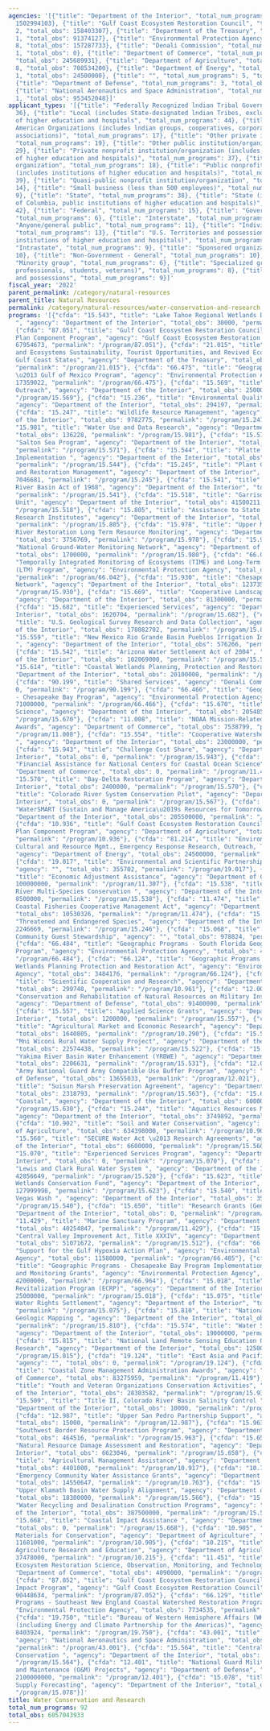 ```yaml
---
agencies: '[{"title": "Department of the Interior", "total_num_programs": 55, "total_obs":
  1502994103}, {"title": "Gulf Coast Ecosystem Restoration Council", "total_num_programs":
  2, "total_obs": 158403307}, {"title": "Department of the Treasury", "total_num_programs":
  1, "total_obs": 91374127}, {"title": "Environmental Protection Agency", "total_num_programs":
  8, "total_obs": 157287733}, {"title": "Denali Commission", "total_num_programs":
  1, "total_obs": 0}, {"title": "Department of Commerce", "total_num_programs": 7,
  "total_obs": 245689931}, {"title": "Department of Agriculture", "total_num_programs":
  8, "total_obs": 708534200}, {"title": "Department of Energy", "total_num_programs":
  1, "total_obs": 24500000}, {"title": "", "total_num_programs": 5, "total_obs": 9753450},
  {"title": "Department of Defense", "total_num_programs": 3, "total_obs": 2205055033},
  {"title": "National Aeronautics and Space Administration", "total_num_programs":
  1, "total_obs": 953452048}]'
applicant_types: '[{"title": "Federally Recognized lndian Tribal Governments", "total_num_programs":
  36}, {"title": "Local (includes State-designated lndian Tribes, excludes institutions
  of higher education and hospitals", "total_num_programs": 44}, {"title": "Native
  American Organizations (includes lndian groups, cooperatives, corporations, partnerships,
  associations)", "total_num_programs": 17}, {"title": "Other private institutions/organizations",
  "total_num_programs": 19}, {"title": "Other public institution/organization", "total_num_programs":
  29}, {"title": "Private nonprofit institution/organization (includes institutions
  of higher education and hospitals)", "total_num_programs": 37}, {"title": "Profit
  organization", "total_num_programs": 18}, {"title": "Public nonprofit institution/organization
  (includes institutions of higher education and hospitals)", "total_num_programs":
  39}, {"title": "Quasi-public nonprofit institution/organization", "total_num_programs":
  14}, {"title": "Small business (less than 500 employees)", "total_num_programs":
  9}, {"title": "State", "total_num_programs": 38}, {"title": "State (includes District
  of Columbia, public institutions of higher education and hospitals)", "total_num_programs":
  42}, {"title": "Federal", "total_num_programs": 15}, {"title": "Government - General",
  "total_num_programs": 6}, {"title": "Interstate", "total_num_programs": 13}, {"title":
  "Anyone/general public", "total_num_programs": 11}, {"title": "Individual/Family",
  "total_num_programs": 13}, {"title": "U.S. Territories and possessions (includes
  institutions of higher education and hospitals)", "total_num_programs": 19}, {"title":
  "Intrastate", "total_num_programs": 9}, {"title": "Sponsored organization", "total_num_programs":
  10}, {"title": "Non-Government - General", "total_num_programs": 10}, {"title":
  "Minority group", "total_num_programs": 6}, {"title": "Specialized group (e.g. health
  professionals, students, veterans)", "total_num_programs": 8}, {"title": "U.S. Territories
  and possessions", "total_num_programs": 9}]'
fiscal_year: '2022'
parent_permalink: /category/natural-resources
parent_title: Natural Resources
permalink: /category/natural-resources/water-conservation-and-research
programs: '[{"cfda": "15.543", "title": "Lake Tahoe Regional Wetlands Development
  ", "agency": "Department of the Interior", "total_obs": 30000, "permalink": "/program/15.543"},
  {"cfda": "87.051", "title": "Gulf Coast Ecosystem Restoration Council Comprehensive
  Plan Component Program", "agency": "Gulf Coast Ecosystem Restoration Council", "total_obs":
  67954673, "permalink": "/program/87.051"}, {"cfda": "21.015", "title": "Resources
  and Ecosystems Sustainability, Tourist Opportunities, and Revived Economies of the
  Gulf Coast States", "agency": "Department of the Treasury", "total_obs": 91374127,
  "permalink": "/program/21.015"}, {"cfda": "66.475", "title": "Geographic Programs
  \u2013 Gulf of Mexico Program", "agency": "Environmental Protection Agency", "total_obs":
  17359022, "permalink": "/program/66.475"}, {"cfda": "15.569", "title": "Educational
  Outreach", "agency": "Department of the Interior", "total_obs": 250000, "permalink":
  "/program/15.569"}, {"cfda": "15.236", "title": "Environmental Quality and Protection",
  "agency": "Department of the Interior", "total_obs": 294197, "permalink": "/program/15.236"},
  {"cfda": "15.247", "title": "Wildlife Resource Management", "agency": "Department
  of the Interior", "total_obs": 9782775, "permalink": "/program/15.247"}, {"cfda":
  "15.981", "title": "Water Use and Data Research", "agency": "Department of the Interior",
  "total_obs": 136228, "permalink": "/program/15.981"}, {"cfda": "15.571", "title":
  "Salton Sea Program", "agency": "Department of the Interior", "total_obs": 1539834,
  "permalink": "/program/15.571"}, {"cfda": "15.544", "title": "Platte River Recovery
  Implementation ", "agency": "Department of the Interior", "total_obs": 4730998,
  "permalink": "/program/15.544"}, {"cfda": "15.245", "title": "Plant Conservation
  and Restoration Management", "agency": "Department of the Interior", "total_obs":
  7046681, "permalink": "/program/15.245"}, {"cfda": "15.541", "title": "Colorado
  River Basin Act of 1968", "agency": "Department of the Interior", "total_obs": 775000,
  "permalink": "/program/15.541"}, {"cfda": "15.518", "title": "Garrison Diversion
  Unit", "agency": "Department of the Interior", "total_obs": 41500211, "permalink":
  "/program/15.518"}, {"cfda": "15.805", "title": "Assistance to State Water Resources
  Research Institutes", "agency": "Department of the Interior", "total_obs": 14777840,
  "permalink": "/program/15.805"}, {"cfda": "15.978", "title": "Upper Mississippi
  River Restoration Long Term Resource Monitoring", "agency": "Department of the Interior",
  "total_obs": 3756769, "permalink": "/program/15.978"}, {"cfda": "15.980", "title":
  "National Ground-Water Monitoring Network", "agency": "Department of the Interior",
  "total_obs": 1700000, "permalink": "/program/15.980"}, {"cfda": "66.042", "title":
  "Temporally Integrated Monitoring of Ecosystems (TIME) and Long-Term Monitoring
  (LTM) Program", "agency": "Environmental Protection Agency", "total_obs": 130000,
  "permalink": "/program/66.042"}, {"cfda": "15.930", "title": "Chesapeake Bay Gateways
  Network", "agency": "Department of the Interior", "total_obs": 1237353, "permalink":
  "/program/15.930"}, {"cfda": "15.669", "title": "Cooperative Landscape Conservation",
  "agency": "Department of the Interior", "total_obs": 81300000, "permalink": "/program/15.669"},
  {"cfda": "15.682", "title": "Experienced Services", "agency": "Department of the
  Interior", "total_obs": 1620704, "permalink": "/program/15.682"}, {"cfda": "15.808",
  "title": "U.S. Geological Survey Research and Data Collection", "agency": "Department
  of the Interior", "total_obs": 178082702, "permalink": "/program/15.808"}, {"cfda":
  "15.559", "title": "New Mexico Rio Grande Basin Pueblos Irrigation Infrastructure
  ", "agency": "Department of the Interior", "total_obs": 576266, "permalink": "/program/15.559"},
  {"cfda": "15.542", "title": "Arizona Water Settlement Act of 2004", "agency": "Department
  of the Interior", "total_obs": 102069000, "permalink": "/program/15.542"}, {"cfda":
  "15.614", "title": "Coastal Wetlands Planning, Protection and Restoration ", "agency":
  "Department of the Interior", "total_obs": 20100000, "permalink": "/program/15.614"},
  {"cfda": "90.199", "title": "Shared Services", "agency": "Denali Commission", "total_obs":
  0, "permalink": "/program/90.199"}, {"cfda": "66.466", "title": "Geographic Programs
  - Chesapeake Bay Program", "agency": "Environmental Protection Agency", "total_obs":
  71000000, "permalink": "/program/66.466"}, {"cfda": "15.670", "title": "Adaptive
  Science", "agency": "Department of the Interior", "total_obs": 20548594, "permalink":
  "/program/15.670"}, {"cfda": "11.008", "title": "NOAA Mission-Related Education
  Awards", "agency": "Department of Commerce", "total_obs": 7538799, "permalink":
  "/program/11.008"}, {"cfda": "15.554", "title": "Cooperative Watershed Management
  ", "agency": "Department of the Interior", "total_obs": 23000000, "permalink": "/program/15.554"},
  {"cfda": "15.943", "title": "Challenge Cost Share", "agency": "Department of the
  Interior", "total_obs": 0, "permalink": "/program/15.943"}, {"cfda": "11.426", "title":
  "Financial Assistance for National Centers for Coastal Ocean Science", "agency":
  "Department of Commerce", "total_obs": 0, "permalink": "/program/11.426"}, {"cfda":
  "15.570", "title": "Bay-Delta Restoration Program", "agency": "Department of the
  Interior", "total_obs": 2400000, "permalink": "/program/15.570"}, {"cfda": "15.567",
  "title": "Colorado River System Conservation Pilot", "agency": "Department of the
  Interior", "total_obs": 0, "permalink": "/program/15.567"}, {"cfda": "15.507", "title":
  "WaterSMART (Sustain and Manage America\u2019s Resources for Tomorrow)", "agency":
  "Department of the Interior", "total_obs": 205500000, "permalink": "/program/15.507"},
  {"cfda": "10.936", "title": "Gulf Coast Ecosystem Restoration Council Comprehensive
  Plan Component Program", "agency": "Department of Agriculture", "total_obs": 4085000,
  "permalink": "/program/10.936"}, {"cfda": "81.214", "title": "Environmental Monitoring/Cleanup,
  Cultural and Resource Mgmt., Emergency Response Research, Outreach, Technical Analysis",
  "agency": "Department of Energy", "total_obs": 24500000, "permalink": "/program/81.214"},
  {"cfda": "19.017", "title": "Environmental and Scientific Partnerships and Programs",
  "agency": "", "total_obs": 355702, "permalink": "/program/19.017"}, {"cfda": "11.307",
  "title": "Economic Adjustment Assistance", "agency": "Department of Commerce", "total_obs":
  100000000, "permalink": "/program/11.307"}, {"cfda": "15.538", "title": "Lower Colorado
  River Multi-Species Conservation ", "agency": "Department of the Interior", "total_obs":
  8500000, "permalink": "/program/15.538"}, {"cfda": "11.474", "title": "Atlantic
  Coastal Fisheries Cooperative Management Act", "agency": "Department of Commerce",
  "total_obs": 10530326, "permalink": "/program/11.474"}, {"cfda": "15.246", "title":
  "Threatened and Endangered Species", "agency": "Department of the Interior", "total_obs":
  2246669, "permalink": "/program/15.246"}, {"cfda": "15.068", "title": "Native Hawaiian
  Community Guest Stewardship", "agency": "", "total_obs": 978824, "permalink": "/program/15.068"},
  {"cfda": "66.484", "title": "Geographic Programs - South Florida Geographic Initiatives
  Program", "agency": "Environmental Protection Agency", "total_obs": 4000000, "permalink":
  "/program/66.484"}, {"cfda": "66.124", "title": "Geographic Programs \u2013 Coastal
  Wetlands Planning Protection and Restoration Act", "agency": "Environmental Protection
  Agency", "total_obs": 3484176, "permalink": "/program/66.124"}, {"cfda": "10.961",
  "title": "Scientific Cooperation and Research", "agency": "Department of Agriculture",
  "total_obs": 299748, "permalink": "/program/10.961"}, {"cfda": "12.005", "title":
  "Conservation and Rehabilitation of Natural Resources on Military Installations",
  "agency": "Department of Defense", "total_obs": 91400000, "permalink": "/program/12.005"},
  {"cfda": "15.557", "title": "Applied Science Grants", "agency": "Department of the
  Interior", "total_obs": 1200000, "permalink": "/program/15.557"}, {"cfda": "10.290",
  "title": "Agricultural Market and Economic Research", "agency": "Department of Agriculture",
  "total_obs": 1640805, "permalink": "/program/10.290"}, {"cfda": "15.522", "title":
  "Mni Wiconi Rural Water Supply Project", "agency": "Department of the Interior",
  "total_obs": 22574438, "permalink": "/program/15.522"}, {"cfda": "15.531", "title":
  "Yakima River Basin Water Enhancement (YRBWE) ", "agency": "Department of the Interior",
  "total_obs": 2206631, "permalink": "/program/15.531"}, {"cfda": "12.021", "title":
  "Army National Guard Army Compatible Use Buffer Program", "agency": "Department
  of Defense", "total_obs": 13655033, "permalink": "/program/12.021"}, {"cfda": "15.563",
  "title": "Suisun Marsh Preservation Agreement", "agency": "Department of the Interior",
  "total_obs": 2318793, "permalink": "/program/15.563"}, {"cfda": "15.630", "title":
  "Coastal", "agency": "Department of the Interior", "total_obs": 6000000, "permalink":
  "/program/15.630"}, {"cfda": "15.244", "title": "Aquatics Resources Management",
  "agency": "Department of the Interior", "total_obs": 3749892, "permalink": "/program/15.244"},
  {"cfda": "10.902", "title": "Soil and Water Conservation", "agency": "Department
  of Agriculture", "total_obs": 634398000, "permalink": "/program/10.902"}, {"cfda":
  "15.560", "title": "SECURE Water Act \u2013 Research Agreements", "agency": "Department
  of the Interior", "total_obs": 6600000, "permalink": "/program/15.560"}, {"cfda":
  "15.070", "title": "Experienced Services Program", "agency": "Department of the
  Interior", "total_obs": 0, "permalink": "/program/15.070"}, {"cfda": "15.520", "title":
  "Lewis and Clark Rural Water System ", "agency": "Department of the Interior", "total_obs":
  42856649, "permalink": "/program/15.520"}, {"cfda": "15.623", "title": "North American
  Wetlands Conservation Fund", "agency": "Department of the Interior", "total_obs":
  127999998, "permalink": "/program/15.623"}, {"cfda": "15.540", "title": "Lake Mead/Las
  Vegas Wash ", "agency": "Department of the Interior", "total_obs": 359827, "permalink":
  "/program/15.540"}, {"cfda": "15.650", "title": "Research Grants (Generic)", "agency":
  "Department of the Interior", "total_obs": 0, "permalink": "/program/15.650"}, {"cfda":
  "11.429", "title": "Marine Sanctuary Program", "agency": "Department of Commerce",
  "total_obs": 40254847, "permalink": "/program/11.429"}, {"cfda": "15.512", "title":
  "Central Valley Improvement Act, Title XXXIV", "agency": "Department of the Interior",
  "total_obs": 51071672, "permalink": "/program/15.512"}, {"cfda": "66.485", "title":
  "Support for the Gulf Hypoxia Action Plan", "agency": "Environmental Protection
  Agency", "total_obs": 11580000, "permalink": "/program/66.485"}, {"cfda": "66.964",
  "title": "Geographic Programs - Chesapeake Bay Program Implementation, Regulatory/Accountability
  and Monitoring Grants", "agency": "Environmental Protection Agency", "total_obs":
  42000000, "permalink": "/program/66.964"}, {"cfda": "15.018", "title": "Energy Community
  Revitalization Program (ECRP)", "agency": "Department of the Interior", "total_obs":
  25000000, "permalink": "/program/15.018"}, {"cfda": "15.075", "title": "Blackfeet
  Water Rights Settlement", "agency": "Department of the Interior", "total_obs": 0,
  "permalink": "/program/15.075"}, {"cfda": "15.810", "title": "National Cooperative
  Geologic Mapping ", "agency": "Department of the Interior", "total_obs": 15307595,
  "permalink": "/program/15.810"}, {"cfda": "15.574", "title": "Water Storage Enhancement",
  "agency": "Department of the Interior", "total_obs": 19000000, "permalink": "/program/15.574"},
  {"cfda": "15.815", "title": "National Land Remote Sensing Education Outreach and
  Research", "agency": "Department of the Interior", "total_obs": 1250000, "permalink":
  "/program/15.815"}, {"cfda": "19.124", "title": "East Asia and Pacific Grants Program",
  "agency": "", "total_obs": 0, "permalink": "/program/19.124"}, {"cfda": "11.419",
  "title": "Coastal Zone Management Administration Awards", "agency": "Department
  of Commerce", "total_obs": 83275959, "permalink": "/program/11.419"}, {"cfda": "15.931",
  "title": "Youth and Veteran Organizations Conservation Activities", "agency": "Department
  of the Interior", "total_obs": 28303582, "permalink": "/program/15.931"}, {"cfda":
  "15.509", "title": "Title II, Colorado River Basin Salinity Control ", "agency":
  "Department of the Interior", "total_obs": 10000, "permalink": "/program/15.509"},
  {"cfda": "12.987", "title": "Upper San Pedro Partnership Support", "agency": "",
  "total_obs": 15000, "permalink": "/program/12.987"}, {"cfda": "15.963", "title":
  "Southwest Border Resource Protection Program", "agency": "Department of the Interior",
  "total_obs": 464516, "permalink": "/program/15.963"}, {"cfda": "15.658", "title":
  "Natural Resource Damage Assessment and Restoration", "agency": "Department of the
  Interior", "total_obs": 6623046, "permalink": "/program/15.658"}, {"cfda": "10.917",
  "title": "Agricultural Management Assistance", "agency": "Department of Agriculture",
  "total_obs": 4401000, "permalink": "/program/10.917"}, {"cfda": "10.763", "title":
  "Emergency Community Water Assistance Grants", "agency": "Department of Agriculture",
  "total_obs": 14550647, "permalink": "/program/10.763"}, {"cfda": "15.566", "title":
  "Upper Klamath Basin Water Supply Alignment", "agency": "Department of the Interior",
  "total_obs": 18300000, "permalink": "/program/15.566"}, {"cfda": "15.504", "title":
  "Water Recycling and Desalination Construction Programs", "agency": "Department
  of the Interior", "total_obs": 387500000, "permalink": "/program/15.504"}, {"cfda":
  "15.668", "title": "Coastal Impact Assistance ", "agency": "Department of the Interior",
  "total_obs": 0, "permalink": "/program/15.668"}, {"cfda": "10.905", "title": "Plant
  Materials for Conservation", "agency": "Department of Agriculture", "total_obs":
  11681000, "permalink": "/program/10.905"}, {"cfda": "10.215", "title": "Sustainable
  Agriculture Research and Education", "agency": "Department of Agriculture", "total_obs":
  37478000, "permalink": "/program/10.215"}, {"cfda": "11.451", "title": "Gulf Coast
  Ecosystem Restoration Science, Observation, Monitoring, and Technology ", "agency":
  "Department of Commerce", "total_obs": 4090000, "permalink": "/program/11.451"},
  {"cfda": "87.052", "title": "Gulf Coast Ecosystem Restoration Council Oil Spill
  Impact Program", "agency": "Gulf Coast Ecosystem Restoration Council", "total_obs":
  90448634, "permalink": "/program/87.052"}, {"cfda": "66.129", "title": "Geographic
  Programs - Southeast New England Coastal Watershed Restoration Program", "agency":
  "Environmental Protection Agency", "total_obs": 7734535, "permalink": "/program/66.129"},
  {"cfda": "19.750", "title": "Bureau of Western Hemisphere Affairs (WHA) Grant Programs
  (including Energy and Climate Partnership for the Americas)", "agency": "", "total_obs":
  8403924, "permalink": "/program/19.750"}, {"cfda": "43.001", "title": "Science",
  "agency": "National Aeronautics and Space Administration", "total_obs": 953452048,
  "permalink": "/program/43.001"}, {"cfda": "15.564", "title": "Central Valley Project
  Conservation ", "agency": "Department of the Interior", "total_obs": 795643, "permalink":
  "/program/15.564"}, {"cfda": "12.401", "title": "National Guard Military Operations
  and Maintenance (O&M) Projects", "agency": "Department of Defense", "total_obs":
  2100000000, "permalink": "/program/12.401"}, {"cfda": "15.078", "title": "Snow Water
  Supply Forecasting", "agency": "Department of the Interior", "total_obs": 0, "permalink":
  "/program/15.078"}]'
title: Water Conservation and Research
total_num_programs: 92
total_obs: 6057043933
---
```


